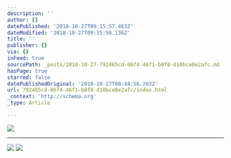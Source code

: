 ```yaml
---
description: ''
author: []
datePublished: '2018-10-27T09:15:57.463Z'
dateModified: '2018-10-27T09:15:56.136Z'
title: ''
publisher: {}
via: {}
inFeed: true
sourcePath: _posts/2018-10-27-792465cd-06f4-46f1-b0f8-d10bce8e2afc.md
hasPage: true
starred: false
datePublishedOriginal: '2018-10-27T08:44:56.203Z'
url: 792465cd-06f4-46f1-b0f8-d10bce8e2afc/index.html
_context: 'http://schema.org'
_type: Article

---
```

![](https://the-grid-user-content.s3-us-west-2.amazonaws.com/c49e7c39-9e55-487c-af4c-3bd055d03078.jpg)

---

![](https://the-grid-user-content.s3-us-west-2.amazonaws.com/02111d7f-4faf-462b-8200-11fd00bbd357.jpg)
![](https://the-grid-user-content.s3-us-west-2.amazonaws.com/e7441960-91d1-4c4f-971d-935640154859.jpg)